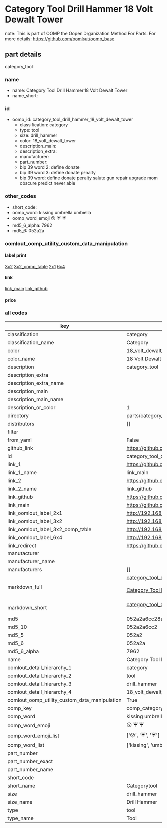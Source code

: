 # Category Tool Drill Hammer 18 Volt Dewalt Tower  

note: This is part of OOMP the Oopen Organization Method For Parts. For more details: https://github.com/oomlout/oomp_base

##  part details
  



category_tool



### name
* name: Category Tool Drill Hammer 18 Volt Dewalt Tower
* name_short: 
### id
* oomp_id: category_tool_drill_hammer_18_volt_dewalt_tower
  * classification: category
  * type: tool
  * size: drill_hammer
  * color: 18_volt_dewalt_tower
  * description_main: 
  * description_extra: 
  * manufacturer: 
  * part_number: 
  * bip 39 word 2: define donate
  * bip 39 word 3: define donate penalty
  * bip 39 word: define donate penalty salute gun repair upgrade mom obscure predict never able

### other_codes
* short_code: 
* oomp_word: kissing umbrella umbrella
* oomp_word_emoji :kissing: :umbrella: :umbrella:
* md5_6_alpha: 7962
* md5_6: 052a2a






### oomlout_oomp_utility_custom_data_manipulation
#### label print
[3x2](http://192.168.1.245:1112/?label=oomp%207962)
[3x2_oomp_table](http://192.168.1.108:1112/?label=oomp%207962)
[2x1](http://192.168.1.242:1112/?label=oomp%207962)
[6x4](http://192.168.1.55:1112/?label=oomp%207962)    

#### link

[link_main](https://github.com/oomlout/oomlout_oomp_version_1_messy/tree/main/parts/category_tool_drill_hammer_18_volt_dewalt_tower) [link_github](https://github.com/oomlout/oomlout_oomp_version_1_messy/tree/main/parts/category_tool_drill_hammer_18_volt_dewalt_tower)                             

#### price







### all codes 
| key | value |  
| --- | --- |  
| classification | category |  
| classification_name | Category |  
| color | 18_volt_dewalt_tower |  
| color_name | 18 Volt Dewalt Tower |  
| description | category_tool |  
| description_extra |  |  
| description_extra_name |  |  
| description_main |  |  
| description_main_name |  |  
| description_or_color | 1  |  
| directory | parts/category_tool_drill_hammer_18_volt_dewalt_tower |  
| distributors | [] |  
| filter |  |  
| from_yaml | False |  
| github_link | https://github.com/oomlout/oomlout_oomp_part_src/tree/main/parts/category_tool_drill_hammer_18_volt_dewalt_tower |  
| id | category_tool_drill_hammer_18_volt_dewalt_tower |  
| link_1 | https://github.com/oomlout/oomlout_oomp_version_1_messy/tree/main/parts/category_tool_drill_hammer_18_volt_dewalt_tower |  
| link_1_name | link_main |  
| link_2 | https://github.com/oomlout/oomlout_oomp_version_1_messy/tree/main/parts/category_tool_drill_hammer_18_volt_dewalt_tower |  
| link_2_name | link_github |  
| link_github | https://github.com/oomlout/oomlout_oomp_version_1_messy/tree/main/parts/category_tool_drill_hammer_18_volt_dewalt_tower |  
| link_main | https://github.com/oomlout/oomlout_oomp_version_1_messy/tree/main/parts/category_tool_drill_hammer_18_volt_dewalt_tower |  
| link_oomlout_label_2x1 | http://192.168.1.242:1112/?label=oomp%207962 |  
| link_oomlout_label_3x2 | http://192.168.1.245:1112/?label=oomp%207962 |  
| link_oomlout_label_3x2_oomp_table | http://192.168.1.108:1112/?label=oomp%207962 |  
| link_oomlout_label_6x4 | http://192.168.1.55:1112/?label=oomp%207962 |  
| link_redirect | https://github.com/oomlout/oomlout_oomp_version_1_messy/tree/main/parts/category_tool_drill_hammer_18_volt_dewalt_tower |  
| manufacturer |  |  
| manufacturer_name |  |  
| manufacturers | [] |  
| markdown_full | [category_tool_drill_hammer_18_volt_dewalt_tower](none)<br>[](none)<br>[Category Tool Drill Hammer 18 Volt Dewalt Tower](none)<br><br> |  
| markdown_short | [category_tool_drill_hammer_18_volt_dewalt_tower](none)<br><br> |  
| md5 | 052a2a6cc28eddd6da33fbed451041cc |  
| md5_10 | 052a2a6cc2 |  
| md5_5 | 052a2 |  
| md5_6 | 052a2a |  
| md5_6_alpha | 7962 |  
| name | Category Tool Drill Hammer 18 Volt Dewalt Tower |  
| oomlout_detail_hierarchy_1 | category |  
| oomlout_detail_hierarchy_2 | tool |  
| oomlout_detail_hierarchy_3 | drill_hammer |  
| oomlout_detail_hierarchy_4 | 18_volt_dewalt_tower |  
| oomlout_oomp_utility_custom_data_manipulation | True |  
| oomp_key | oomp_category_tool_drill_hammer_18_volt_dewalt_tower |  
| oomp_word | kissing umbrella umbrella |  
| oomp_word_emoji | :kissing: :umbrella: :umbrella: |  
| oomp_word_emoji_list | [':kissing:', ':umbrella:', ':umbrella:'] |  
| oomp_word_list | ['kissing', 'umbrella', 'umbrella'] |  
| part_number |  |  
| part_number_exact |  |  
| part_number_name |  |  
| short_code |  |  
| short_name | Categorytool |  
| size | drill_hammer |  
| size_name | Drill Hammer |  
| type | tool |  
| type_name | Tool |  
